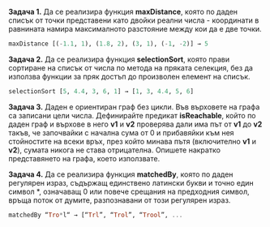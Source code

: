 **Задача 1.** Да се реализира функция **maxDistance**, която по даден списък от точки представени като двойки реални
числа - координати в равнината намира максималното разстояние между кои да е две точки.
```haskell
maxDistance [(-1.1, 1), (1.8, 2), (3, 1), (-1, -2)] → 5
```

**Задача 2.** Да се реализира функция **selectionSort**, която прави сортиране на списък от числа по метода на пряката
селекция, без да използва функции за пряк достъп до произволен елемент на списък.
```haskell
selectionSort [5, 4.4, 3, 6, 1] → [1, 3, 4.4, 5, 6]
```

**Задача 3.** Даден е ориентиран граф без цикли. Във върховете на графа са записани цели числа. Дефинирайте предикат
**isReachable**, който по даден граф и върхове в него **v1** и **v2** проверява дали има път от **v1** до **v2** такъв,
че започвайки с начална сума от 0 и прибавяйки към нея стойностите на всеки връх, през който минава пътя (включително
**v1** и **v2**), сумата никога не става отрицателна. Опишете накратко представянето на графа, което използвате.

**Задача 4.** Да се реализира функция **matchedBy**, която по даден регулярен израз, съдържащ единствено латински букви
и точно един символ *, означаващ 0 или повече срещания на предходния символ, връща поток от думите, разпознавани от този
регулярен израз.
```haskell
matchedBy “Tro*l“ → [“Trl”, “Trol”, “Trool”, ...
```
